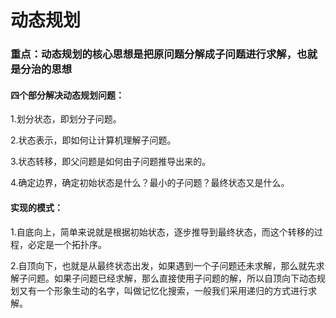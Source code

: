 # 动态规划
### 重点：动态规划的核心思想是把原问题分解成子问题进行求解，也就是分治的思想
#### 四个部分解决动态规划问题：
1.划分状态，即划分子问题。

2.状态表示，即如何让计算机理解子问题。

3.状态转移，即父问题是如何由子问题推导出来的。

4.确定边界，确定初始状态是什么？最小的子问题？最终状态又是什么。

#### 实现的模式：
1.自底向上，简单来说就是根据初始状态，逐步推导到最终状态，而这个转移的过程，必定是一个拓扑序。

2.自顶向下，也就是从最终状态出发，如果遇到一个子问题还未求解，那么就先求解子问题。如果子问题已经求解，那么直接使用子问题的解，所以自顶向下动态规划又有一个形象生动的名字，叫做记忆化搜索，一般我们采用递归的方式进行求解。